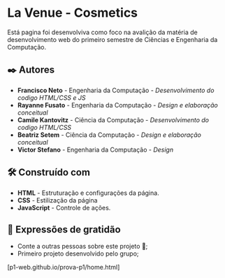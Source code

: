 # La Venue - Cosmetics

Está pagina foi desenvolviva como foco na avalição da matéria de desenvolvimento web do primeiro semestre de Ciências e Engenharia da Computação.

## ✒️ Autores

* **Francisco Neto** - Engenharia da Computação - *Desenvolvimento do codigo HTML/CSS e JS*
* **Rayanne Fusato** - Engenharia da Computação - *Design e elaboração conceitual*
* **Camile Kantovitz** - Ciência da Computação - *Desenvolvimento do codigo HTML/CSS*
* **Beatriz Setem** - Ciência da Computação - *Design e elaboração conceitual*
* **Victor Stefano** - Engenharia da Computação - *Design*

## 🛠️ Construído com

* **HTML** - Estruturação e configurações da página.
* **CSS** - Estilização da página
* **JavaScript** - Controle de ações.

## 🎁 Expressões de gratidão

* Conte a outras pessoas sobre este projeto 📢;
* Primeiro projeto desenvolvido pelo grupo;

[p1-web.github.io/prova-p1/home.html]




